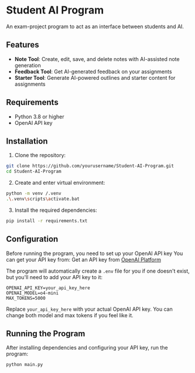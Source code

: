 # Student AI Program

An exam-project program to act as an interface between students and AI.

## Features

- **Note Tool**: Create, edit, save, and delete notes with AI-assisted note generation
- **Feedback Tool**: Get AI-generated feedback on your assignments
- **Starter Tool**: Generate AI-powered outlines and starter content for assignments

## Requirements

- Python 3.8 or higher
- OpenAI API key

## Installation

1. Clone the repository:

```bash
git clone https://github.com/yourusername/Student-AI-Program.git
cd Student-AI-Program
```

2. Create and enter virtual environment:

```bash
python -m venv /.venv
.\.venv\scripts\activate.bat
```

3. Install the required dependencies:

```bash
pip install -r requirements.txt
```

## Configuration

Before running the program, you need to set up your OpenAI API key
You can get your API key from: Get an API key from [OpenAI Platform](https://platform.openai.com/api-keys)

The program will automatically create a `.env` file for you if one doesn't exist, but you'll need to add your API key to it:

```env
OPENAI_API_KEY=your_api_key_here
OPENAI_MODEL=o4-mini
MAX_TOKENS=5000
```

Replace `your_api_key_here` with your actual OpenAI API key. You can change both model and max tokens if you feel like it.

## Running the Program

After installing dependencies and configuring your API key, run the program:

```bash
python main.py
```
